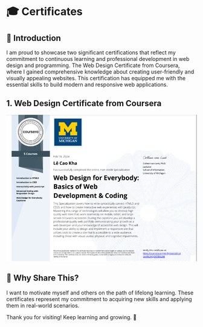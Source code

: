 # 🎓 Certificates

## 🌟 Introduction

I am proud to showcase two significant certifications that reflect my commitment to continuous learning and professional development in web design and programming. The Web Design Certificate from Coursera, where I gained comprehensive knowledge about creating user-friendly and visually appealing websites. This certification has equipped me with the essential skills to build modern and responsive web applications.

## 1. Web Design Certificate from Coursera

![alt text](images/certificate2.png)

## 📂 Why Share This?

I want to motivate myself and others on the path of lifelong learning. These certificates represent my commitment to acquiring new skills and applying them in real-world scenarios.

Thank you for visiting! Keep learning and growing. 💪
